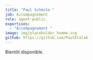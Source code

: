 ```yaml
---
title: "Paul Schmite "
job: Accompagnement
role: agent-public
expertises:
  - "Accompagnement "
image: img/placeholder_homme.svg
github: https://github.com/PaulEtalab
---
```

Bientôt disponible.